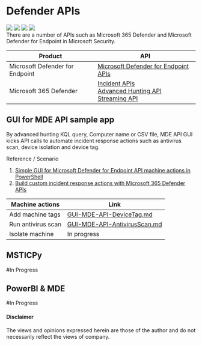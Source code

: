 # Defender APIs 
<img src="https://img.shields.io/badge/M365D-APIs-142787.svg?logo=microsoft&style=popout"> <img src="https://img.shields.io/badge/MDE-APIs-142783.svg?logo=microsoft&style=popout"> <img src="https://img.shields.io/badge/PowerShell-%235391FE.svg?&style=popout&logo=powershell&logoColor=white" /> <img src="https://img.shields.io/badge/-Python-FFFFFF.svg?logo=python&style=popout"> <br>
There are a number of APIs such as Microsoft 365 Defender and Microsoft Defender for Endpoint in Microsoft Security.

| Product  | API |
| ------------- | ------------- |
| Microsoft Defender for Endpoint | [Microsoft Defender for Endpoint APIs](https://learn.microsoft.com/en-us/microsoft-365/security/defender-endpoint/apis-intro?view=o365-worldwide) |
| Microsoft 365 Defender | [Incident APIs](https://learn.microsoft.com/en-us/microsoft-365/security/defender/api-incident?view=o365-worldwide) <br> [Advanced Hunting API](https://learn.microsoft.com/en-us/microsoft-365/security/defender/api-advanced-hunting?view=o365-worldwide) <br> [Streaming API](https://learn.microsoft.com/en-us/microsoft-365/security/defender/streaming-api?view=o365-worldwide) |

## GUI for MDE API sample app
By advanced hunting KQL query, Computer name or CSV file, MDE API GUI kicks API calls to automate incident response actions 
such as antivirus scan, device isolation and device tag.<br>

Reference / Scenario 
1. [Simple GUI for Microsoft Defender for Endpoint API machine actions in PowerShell](https://github.com/microsoft/mde-api-gui)
2. [Build custom incident response actions with Microsoft 365 Defender APIs](https://techcommunity.microsoft.com/t5/microsoft-365-defender-blog/build-custom-incident-response-actions-with-microsoft-365/ba-p/3710552)

| Machine actions  | Link |
| ------------- | ------------- |
| Add machine tags | [GUI-MDE-API-DeviceTag.md](https://github.com/LearningKijo/Defender-APIs/blob/main/GUI-MDE-API-DeviceTag.md) |
| Run antivirus scan | [GUI-MDE-API-AntivirusScan.md](https://github.com/LearningKijo/Defender-APIs/blob/main/GUI-MDE-API-AntivirusScan.md) |
| Isolate machine | In progress  |

## MSTICPy
#In Progress

## PowerBI & MDE
#In Progress

#### Disclaimer 
The views and opinions expressed herein are those of the author and do not necessarily reflect the views of company.
